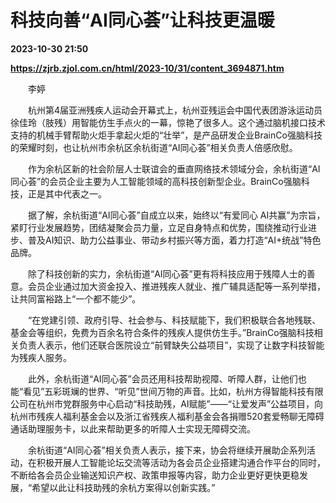 # 科技向善“AI同心荟”让科技更温暖

**2023-10-30 21:50**

**https://zjrb.zjol.com.cn/html/2023-10/31/content_3694871.htm**

　　李婷

　　杭州第4届亚洲残疾人运动会开幕式上，杭州亚残运会中国代表团游泳运动员徐佳玲（肢残）用智能仿生手点火的一幕，惊艳了很多人。这个通过脑机接口技术支持的机械手臂帮助火炬手拿起火炬的“壮举”，是产品研发企业BrainCo强脑科技的荣耀时刻，也让杭州市余杭区余杭街道“AI同心荟”相关负责人倍感欣慰。

　　作为余杭区新的社会阶层人士联谊会的垂直网络技术领域分会，余杭街道“AI同心荟”的会员企业主要为人工智能领域的高科技创新型企业。BrainCo强脑科技，正是其中代表之一。

　　据了解，余杭街道“AI同心荟”自成立以来，始终以“有爱同心 AI共赢”为宗旨，紧盯行业发展趋势，团结凝聚会员力量，立足自身特点和优势，围绕推动行业进步、普及AI知识、助力公益事业、带动乡村振兴等方面，着力打造“AI+统战”特色品牌。

　　除了科技创新的实力，余杭街道“AI同心荟”更有将科技应用于残障人士的善意。会员企业通过加大资金投入、推进残疾人就业、推广辅具适配等一系列举措，让共同富裕路上“一个都不能少”。

　　“在党建引领、政府引导、社会参与、科技赋能下，我们积极联合各地残联、基金会等组织，免费为百余名符合条件的残疾人提供仿生手。”BrainCo强脑科技相关负责人表示，他们还联合医院设立“前臂缺失公益项目”，实现了让数字科技智能为残疾人服务。

　　此外，余杭街道“AI同心荟”会员还用科技帮助视障、听障人群，让他们也能“看见”五彩斑斓的世界、“听见”世间万物的声音。比如，杭州方得智能科技有限公司在杭州市党群服务中心启动“科技助残，AI赋能”——“让爱发声”公益项目，向杭州市残疾人福利基金会以及浙江省残疾人福利基金会各捐赠520套爱畅聊无障碍通话助理服务卡，以此来帮助更多的听障人士实现无障碍交流。

　　余杭街道“AI同心荟”相关负责人表示，接下来，协会将继续开展助企系列活动，在积极开展人工智能论坛交流等活动为各会员企业搭建沟通合作平台的同时，不断给各会员企业输送知识产权、政策申报等内容，助力企业更好更快更稳发展，“希望以此让科技助残的余杭方案得以创新实践。”